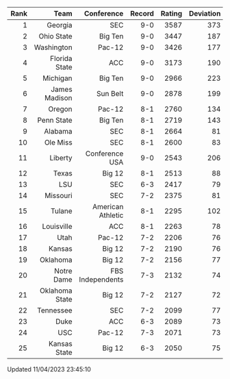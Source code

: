 | Rank  | Team                 | Conference           | Record   | Rating | Deviation |
| ---:  | ---:                 | ---:                 | ---:     | ---:   | ---:      |
| 1     | Georgia              | SEC                  | 9-0      | 3587   | 373       |
| 2     | Ohio State           | Big Ten              | 9-0      | 3447   | 187       |
| 3     | Washington           | Pac-12               | 9-0      | 3426   | 177       |
| 4     | Florida State        | ACC                  | 9-0      | 3173   | 190       |
| 5     | Michigan             | Big Ten              | 9-0      | 2966   | 223       |
| 6     | James Madison        | Sun Belt             | 9-0      | 2878   | 199       |
| 7     | Oregon               | Pac-12               | 8-1      | 2760   | 134       |
| 8     | Penn State           | Big Ten              | 8-1      | 2719   | 143       |
| 9     | Alabama              | SEC                  | 8-1      | 2664   | 81        |
| 10    | Ole Miss             | SEC                  | 8-1      | 2600   | 83        |
| 11    | Liberty              | Conference USA       | 9-0      | 2543   | 206       |
| 12    | Texas                | Big 12               | 8-1      | 2513   | 88        |
| 13    | LSU                  | SEC                  | 6-3      | 2417   | 79        |
| 14    | Missouri             | SEC                  | 7-2      | 2375   | 81        |
| 15    | Tulane               | American Athletic    | 8-1      | 2295   | 102       |
| 16    | Louisville           | ACC                  | 8-1      | 2263   | 78        |
| 17    | Utah                 | Pac-12               | 7-2      | 2206   | 76        |
| 18    | Kansas               | Big 12               | 7-2      | 2190   | 76        |
| 19    | Oklahoma             | Big 12               | 7-2      | 2156   | 77        |
| 20    | Notre Dame           | FBS Independents     | 7-3      | 2132   | 74        |
| 21    | Oklahoma State       | Big 12               | 7-2      | 2127   | 72        |
| 22    | Tennessee            | SEC                  | 7-2      | 2099   | 77        |
| 23    | Duke                 | ACC                  | 6-3      | 2089   | 73        |
| 24    | USC                  | Pac-12               | 7-3      | 2071   | 73        |
| 25    | Kansas State         | Big 12               | 6-3      | 2050   | 75        |

Updated 11/04/2023 23:45:10
